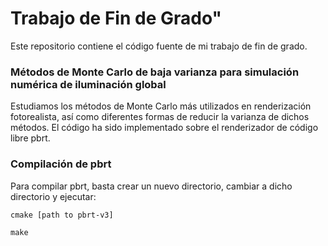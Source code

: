 # Trabajo de Fin de Grado"
Este repositorio contiene el código fuente de mi trabajo de fin de grado. 

###  Métodos de Monte Carlo de baja varianza para simulación numérica de iluminación global ###
Estudiamos los métodos de Monte Carlo más utilizados en renderización fotorealista, así como diferentes formas de reducir la varianza de dichos métodos. El código ha sido implementado sobre el renderizador de código libre pbrt.

### Compilación de pbrt ###

Para compilar pbrt, basta crear un nuevo directorio, cambiar a dicho directorio y ejecutar:

`cmake [path to pbrt-v3]`

`make` 
